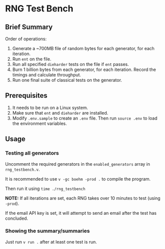 # RNG Test Bench

## Brief Summary

Order of operations:

1. Generate a ~700MB file of random bytes for each generator, for each
   iteration.
2. Run `ent` on the file.
3. Run all specified `dieharder` tests on the file if `ent` passes.
4. Burn 1 billion bytes from each generator, for each iteration. Record the
   timings and calculate throughput.
5. Run one final suite of classical tests on the generator.

## Prerequisites

1. It needs to be run on a Linux system.
2. Make sure that `ent` and `dieharder` are installed.
3. Modify `.env.sample` to create an `.env` file. Then run `source .env` to
   load the environment variables.

## Usage

### Testing all generators

Uncomment the required generators in the `enabled_generators` array in
`rng_testbench.v`.

It is recommended to use `v -gc boehm -prod .` to compile the program.

Then run it using `time ./rng_testbench`

**NOTE:** If all iterations are set, each RNG takes over 10 minutes to test
(using `-prod`).

If the email API key is set, it will attempt to send an email after the test
has concluded.

### Showing the summary/summaries

Just run `v run .` after at least one test is run.

